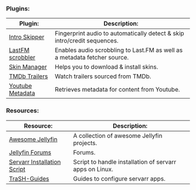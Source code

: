 
```table-of-contents
```

### Plugins:
| Plugin:                                                                         | Description:                                                              |
| ------------------------------------------------------------------------------- | ------------------------------------------------------------------------- |
| [Intro Skipper](https://github.com/intro-skipper/intro-skipper)                 | Fingerprint audio to automatically detect & skip intro/credit sequences.  |
| [LastFM scrobbler](https://github.com/jesseward/jellyfin-plugin-lastfm)         | Enables audio scrobbling to Last.FM as well as a metadata fetcher source. |
| [Skin Manager](https://github.com/danieladov/jellyfin-plugin-skin-manager)      | Helps you to download & install skins.                                    |
| [TMDb Trailers](https://github.com/crobibero/jellyfin-plugin-tmdb-trailers)     | Watch trailers sourced from TMDb.                                         |
| [Youtube Metadata](https://github.com/ankenyr/jellyfin-youtube-metadata-plugin) | Retrieves metadata for content from Youtube.                              |

### Resources:
| Resource:                                                                | Description:                                            |
| ------------------------------------------------------------------------ | ------------------------------------------------------- |
| [Awesome Jellyfin](https://github.com/awesome-jellyfin/awesome-jellyfin) | A collection of awesome Jellyfin projects.              |
| [Jellyfin Forums](https://forum.jellyfin.org/)                           | Forums.                                                 |
| [Servarr Installation Script](https://wiki.servarr.com/install-script)   | Script to handle installation of servarr apps on Linux. |
| [TraSH-Guides](https://trash-guides.info/)                               | Guides to configure servarr apps.                       |
